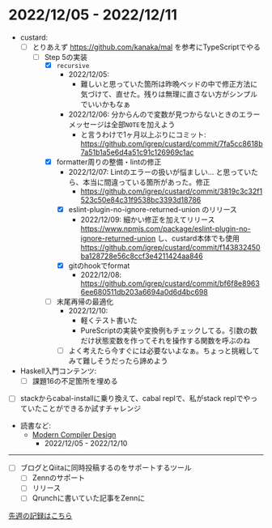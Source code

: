 # 2022/12/05 - 2022/12/11

- custard:
    - [ ] とりあえず <https://github.com/kanaka/mal> を参考にTypeScriptでやる
        - [ ] Step 5の実装
            - [x] `recursive`
                - 2022/12/05:
                    - 難しいと思っていた箇所は昨晩ベッドの中で修正方法に気づけて、直せた。残りは無理に直さない方がシンプルでいいかもなぁ
                - 2022/12/06: 分からんので変数が見つからないときのエラーメッセージは全部`NOTE`を加えよう
                    - と言うわけで1ヶ月以上ぶりにコミット: <https://github.com/igrep/custard/commit/7fa5cc8618b7a51b1a5e6d4a51c91c126969c1ac>
            - [x] formatter周りの整備・lintの修正
                - 2022/12/07: Lintのエラーの扱いが悩ましい... と思っていたら、本当に間違っている箇所があった。修正
                    - <https://github.com/igrep/custard/commit/3819c3c32f1523c50e84c31f9538bc3393d18786>
                - [x] eslint-plugin-no-ignore-returned-union のリリース
                    - 2022/12/09: 細かい修正を加えてリリース <https://www.npmjs.com/package/eslint-plugin-no-ignore-returned-union> し、custard本体でも使用 <https://github.com/igrep/custard/commit/f143832450ba128728e56c8ccf3e4211424aa846>
                - [x] gitのhookでformat
                    - 2022/12/08: <https://github.com/igrep/custard/commit/bf6f8e89636ee680511db203a6694a0d6d4bc698>
            - [ ] 末尾再帰の最適化
                - 2022/12/10:
                    - 軽くテスト書いた
                    - PureScriptの実装や変換例もチェックしてる。引数の数だけ状態変数を作ってそれを操作する関数を呼ぶのね
                - [ ] よく考えたら今すぐには必要ないよなぁ。ちょっと挑戦してみて難しそうだったら諦めよう
- Haskell入門コンテンツ:
    - [ ] 課題16の不足箇所を埋める
- [ ] stackからcabal-installに乗り換えて、cabal replで、私がstack replでやっていたことができるか試すチャレンジ
- 読書など:
    - [Modern Compiler Design](https://www.springer.com/jp/book/9781461446989)
        - 2022/12/05 - 2022/12/10

------

- [ ] ブログとQiitaに同時投稿するのをサポートするツール
    - [ ] Zennのサポート
    - [ ] リリース
    - [ ] Qrunchに書いていた記事をZennに

[先週の記録はこちら](https://github.com/igrep/daily-commits/blob/72f999ce99e03a03d4b6af83cccaafdb84b52a45/yesterday.md)
